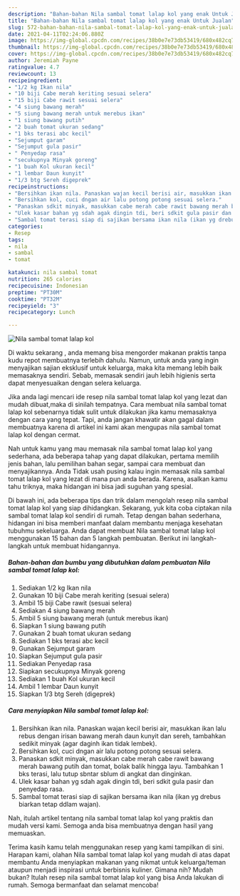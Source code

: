 ```yaml
---
description: "Bahan-bahan Nila sambal tomat lalap kol yang enak Untuk Jualan"
title: "Bahan-bahan Nila sambal tomat lalap kol yang enak Untuk Jualan"
slug: 572-bahan-bahan-nila-sambal-tomat-lalap-kol-yang-enak-untuk-jualan
date: 2021-04-11T02:24:06.880Z
image: https://img-global.cpcdn.com/recipes/38b0e7e73db53419/680x482cq70/nila-sambal-tomat-lalap-kol-foto-resep-utama.jpg
thumbnail: https://img-global.cpcdn.com/recipes/38b0e7e73db53419/680x482cq70/nila-sambal-tomat-lalap-kol-foto-resep-utama.jpg
cover: https://img-global.cpcdn.com/recipes/38b0e7e73db53419/680x482cq70/nila-sambal-tomat-lalap-kol-foto-resep-utama.jpg
author: Jeremiah Payne
ratingvalue: 4.7
reviewcount: 13
recipeingredient:
- "1/2 kg Ikan nila"
- "10 biji Cabe merah keriting sesuai selera"
- "15 biji Cabe rawit sesuai selera"
- "4 siung bawang merah"
- "5 siung bawang merah untuk merebus ikan"
- "1 siung bawang putih"
- "2 buah tomat ukuran sedang"
- "1 bks terasi abc kecil"
- "Sejumput garam"
- "Sejumput gula pasir"
- " Penyedap rasa"
- "secukupnya Minyak goreng"
- "1 buah Kol ukuran kecil"
- "1 lembar Daun kunyit"
- "1/3 btg Sereh digeprek"
recipeinstructions:
- "Bersihkan ikan nila. Panaskan wajan kecil berisi air, masukkan ikan lalu rebus dengan irisan bawang merah daun kunyit dan sereh, tambahkan sedikit minyak (agar daginh ikan tidak lembek)."
- "Bersihkan kol, cuci dngan air lalu potong potong sesuai selera."
- "Panaskan sdkit minyak, masukkan cabe merah cabe rawit bawang merah bawang putih dan tomat, bolak balik hingga layu. Tambahkan 1 bks terasi, lalu tutup sbntar sblum di angkat dan dinginkan."
- "Ulek kasar bahan yg sdah agak dingin tdi, beri sdkit gula pasir dan penyedap rasa."
- "Sambal tomat terasi siap di sajikan bersama ikan nila (ikan yg drebus biarkan tetap ddlam wajan)."
categories:
- Resep
tags:
- nila
- sambal
- tomat

katakunci: nila sambal tomat 
nutrition: 265 calories
recipecuisine: Indonesian
preptime: "PT30M"
cooktime: "PT32M"
recipeyield: "3"
recipecategory: Lunch

---
```



![Nila sambal tomat lalap kol](https://img-global.cpcdn.com/recipes/38b0e7e73db53419/680x482cq70/nila-sambal-tomat-lalap-kol-foto-resep-utama.jpg)

Di waktu  sekarang , anda memang bisa mengorder makanan praktis tanpa kudu repot membuatnya terlebih dahulu. Namun, untuk anda yang ingin menyajikan sajian eksklusif untuk keluarga, maka kita memang lebih baik memasaknya sendiri. Sebab, memasak sendiri jauh lebih higienis serta dapat menyesuaikan dengan selera keluarga.

Jika anda lagi mencari ide resep nila sambal tomat lalap kol yang lezat dan mudah dibuat,maka di sinilah tempatnya. Cara membuat nila sambal tomat lalap kol  sebenarnya tidak sulit untuk dilakukan jika kamu memasaknya dengan cara yang tepat. Tapi, anda jangan khawatir akan gagal dalam membuatnya 
karena di artikel ini kami akan mengupas nila sambal tomat lalap kol dengan cermat.  



Nah untuk kamu yang mau memasak nila sambal tomat lalap kol yang sederhana, ada beberapa tahap yang dapat dilakukan, pertama memilih jenis bahan, lalu pemilihan bahan segar, sampai cara membuat dan menyajikannya. Anda Tidak usah pusing kalau ingin memasak nila sambal tomat lalap kol yang lezat di mana pun anda berada. Karena, asalkan kamu  tahu triknya, maka hidangan ini bisa jadi suguhan yang spesial.

Di bawah ini, ada beberapa tips dan trik dalam mengolah resep nila sambal tomat lalap kol yang siap dihidangkan. Sekarang, yuk kita coba ciptakan nila sambal tomat lalap kol sendiri di rumah. Tetap dengan bahan sederhana, hidangan ini bisa memberi manfaat dalam membantu menjaga kesehatan tubuhmu sekeluarga. Anda dapat membuat Nila sambal tomat lalap kol menggunakan 15 bahan dan 5 langkah pembuatan. Berikut ini langkah-langkah untuk membuat hidangannya.

<!--inarticleads1-->

##### Bahan-bahan dan bumbu yang dibutuhkan dalam pembuatan Nila sambal tomat lalap kol:

1. Sediakan 1/2 kg Ikan nila
1. Gunakan 10 biji Cabe merah keriting (sesuai selera)
1. Ambil 15 biji Cabe rawit (sesuai selera)
1. Sediakan 4 siung bawang merah
1. Ambil 5 siung bawang merah (untuk merebus ikan)
1. Siapkan 1 siung bawang putih
1. Gunakan 2 buah tomat ukuran sedang
1. Sediakan 1 bks terasi abc kecil
1. Gunakan Sejumput garam
1. Siapkan Sejumput gula pasir
1. Sediakan  Penyedap rasa
1. Siapkan secukupnya Minyak goreng
1. Sediakan 1 buah Kol ukuran kecil
1. Ambil 1 lembar Daun kunyit
1. Siapkan 1/3 btg Sereh (digeprek)




<!--inarticleads2-->

##### Cara menyiapkan Nila sambal tomat lalap kol:

1. Bersihkan ikan nila. Panaskan wajan kecil berisi air, masukkan ikan lalu rebus dengan irisan bawang merah daun kunyit dan sereh, tambahkan sedikit minyak (agar daginh ikan tidak lembek).
1. Bersihkan kol, cuci dngan air lalu potong potong sesuai selera.
1. Panaskan sdkit minyak, masukkan cabe merah cabe rawit bawang merah bawang putih dan tomat, bolak balik hingga layu. Tambahkan 1 bks terasi, lalu tutup sbntar sblum di angkat dan dinginkan.
1. Ulek kasar bahan yg sdah agak dingin tdi, beri sdkit gula pasir dan penyedap rasa.
1. Sambal tomat terasi siap di sajikan bersama ikan nila (ikan yg drebus biarkan tetap ddlam wajan).




Nah, itulah artikel tentang  nila sambal tomat lalap kol  yang praktis dan mudah versi kami. Semoga anda bisa membuatnya dengan hasil yang memuaskan. 

Terima kasih kamu telah menggunakan resep yang kami tampilkan di sini. Harapan kami, olahan  Nila sambal tomat lalap kol yang mudah di atas dapat membantu Anda menyiapkan makanan yang nikmat untuk keluarga/teman ataupun menjadi inspirasi untuk berbisnis kuliner. Gimana nih? Mudah bukan? Itulah resep nila sambal tomat lalap kol yang bisa Anda lakukan di rumah. Semoga bermanfaat dan selamat mencoba!

